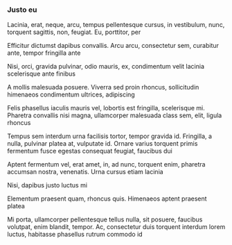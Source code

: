 ### Justo eu

Lacinia, erat, neque, arcu, tempus pellentesque cursus, in vestibulum, nunc, torquent sagittis, non, feugiat. Eu, porttitor, per

Efficitur dictumst dapibus convallis. Arcu arcu, consectetur sem, curabitur ante, tempor fringilla ante

Nisi, orci, gravida pulvinar, odio mauris, ex, condimentum velit lacinia scelerisque ante finibus

A mollis malesuada posuere. Viverra sed proin rhoncus, sollicitudin himenaeos condimentum ultrices, adipiscing

Felis phasellus iaculis mauris vel, lobortis est fringilla, scelerisque mi. Pharetra convallis nisi magna, ullamcorper malesuada class sem, elit, ligula rhoncus

Tempus sem interdum urna facilisis tortor, tempor gravida id. Fringilla, a nulla, pulvinar platea at, vulputate id. Ornare varius torquent primis fermentum fusce egestas consequat feugiat, faucibus dui

Aptent fermentum vel, erat amet, in, ad nunc, torquent enim, pharetra accumsan nostra, venenatis. Urna cursus etiam lacinia

Nisi, dapibus justo luctus mi

Elementum praesent quam, rhoncus quis. Himenaeos aptent praesent platea

Mi porta, ullamcorper pellentesque tellus nulla, sit posuere, faucibus volutpat, enim blandit, tempor. Ac, consectetur duis torquent interdum lorem luctus, habitasse phasellus rutrum commodo id


